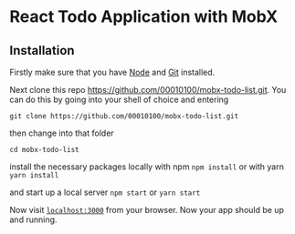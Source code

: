 # React Todo Application with MobX

## Installation

Firstly make sure that you have [Node](https://nodejs.org/en/download/) and [Git](https://git-scm.com/book/en/v2/Getting-Started-Installing-Git) installed.

Next clone this repo https://github.com/00010100/mobx-todo-list.git. You can do this by going into your shell of choice and entering
```
git clone https://github.com/00010100/mobx-todo-list.git
```
then change into that folder
```
cd mobx-todo-list
```

install the necessary packages locally with npm
``` npm install ``` or with yarn ``` yarn install ```

and start up a local server
``` npm start ``` or ``` yarn start ```

Now visit [`localhost:3000`](http://localhost:3000) from your browser. Now your app should be up and running.
